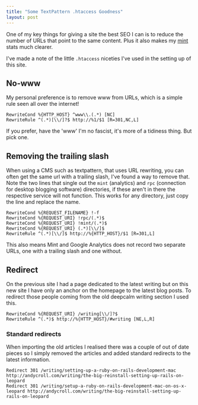 ```yaml
---
title: "Some TextPattern .htaccess Goodness"
layout: post
---
```


One of my key things for giving a site the best SEO I can is to reduce the number of URLs that point to the same content. Plus it also makes my [mint](http://haveamint.com) stats much clearer.

I've made a note of the little `.htaccess` niceties I've used in the setting up of this site.

## No-www

My personal preference is to remove www from URLs, which is a simple rule seen all over the internet!

`````
RewriteCond %{HTTP_HOST} ^www\\.(.*) [NC]
RewriteRule ^(.*)[\\/]?$ http://%1/$1 [R=301,NC,L]
`````

If you prefer, have the 'www' I'm no fascist, it's more of a tidiness thing. But pick one.

## Removing the trailing slash

When using a CMS such as textpattern, that uses URL rewriting, you can often get the same url with a trailing slash, I've found a way to remove that. Note the two lines that single out the `mint` (analytics) and `rpc` (connection for desktop blogging software) directories, if these aren't in there the respective service will not function. This works for any directory, just copy the line and replace the name.

`````
RewriteCond %{REQUEST_FILENAME} !-f
RewriteCond %{REQUEST_URI} !rpc/(.*)$
RewriteCond %{REQUEST_URI} !mint/(.*)$
RewriteCond %{REQUEST_URI} (.*)[\\/]$
RewriteRule ^(.*)[\\/]$ http://%{HTTP_HOST}/$1 [R=301,L]
`````

This also means Mint and Google Analytics does not record two separate URLs, one with a trailing slash and one without.

## Redirect

On the previous site I had a page dedicated to the latest writing but on this new site I have only an anchor on the homepage to the latest blog posts. To redirect those people coming from the old deepcalm writing section I used this.

`````
RewriteCond %{REQUEST_URI} /writing[\\/]?$
RewriteRule ^(.*)$ http://%{HTTP_HOST}/#writing [NE,L,R]
`````

### Standard redirects

When importing the old articles I realised there was a couple of out of date pieces so I simply removed the articles and added standard redirects to the latest information.

`````
Redirect 301 /writing/setting-up-a-ruby-on-rails-development-mac http://andycroll.com/writing/the-big-reinstall-setting-up-rails-on-leopard
Redirect 301 /writing/setup-a-ruby-on-rails-development-mac-on-os-x-leopard http://andycroll.com/writing/the-big-reinstall-setting-up-rails-on-leopard
`````
